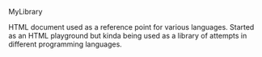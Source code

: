 MyLibrary

HTML document used as a reference point for various languages.
Started as an HTML playground but kinda being used as a library of attempts in different programming languages.

